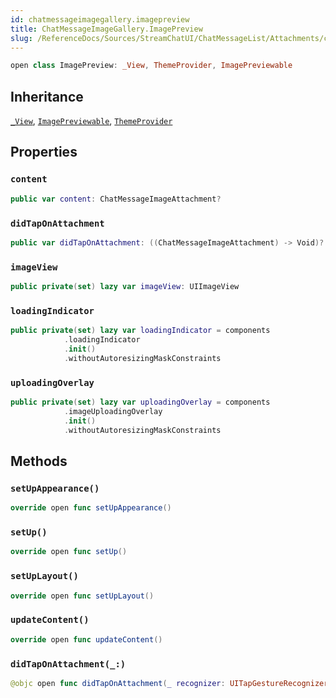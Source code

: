 ```yaml
---
id: chatmessageimagegallery.imagepreview 
title: ChatMessageImageGallery.ImagePreview
slug: /ReferenceDocs/Sources/StreamChatUI/ChatMessageList/Attachments/chatmessageimagegallery.imagepreview
---
```


``` swift
open class ImagePreview: _View, ThemeProvider, ImagePreviewable 
```

## Inheritance

[`_View`](../../CommonViews/_View), [`ImagePreviewable`](ImagePreviewable), [`ThemeProvider`](../../Utils/ThemeProvider)

## Properties

### `content`

``` swift
public var content: ChatMessageImageAttachment? 
```

### `didTapOnAttachment`

``` swift
public var didTapOnAttachment: ((ChatMessageImageAttachment) -> Void)?
```

### `imageView`

``` swift
public private(set) lazy var imageView: UIImageView 
```

### `loadingIndicator`

``` swift
public private(set) lazy var loadingIndicator = components
            .loadingIndicator
            .init()
            .withoutAutoresizingMaskConstraints
```

### `uploadingOverlay`

``` swift
public private(set) lazy var uploadingOverlay = components
            .imageUploadingOverlay
            .init()
            .withoutAutoresizingMaskConstraints
```

## Methods

### `setUpAppearance()`

``` swift
override open func setUpAppearance() 
```

### `setUp()`

``` swift
override open func setUp() 
```

### `setUpLayout()`

``` swift
override open func setUpLayout() 
```

### `updateContent()`

``` swift
override open func updateContent() 
```

### `didTapOnAttachment(_:)`

``` swift
@objc open func didTapOnAttachment(_ recognizer: UITapGestureRecognizer) 
```
